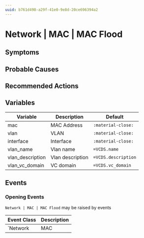 ```yaml
---
uuid: b761d498-a29f-41e0-9e8d-20ce696394a2
---
```

# Network | MAC | MAC Flood

## Symptoms

## Probable Causes

## Recommended Actions

## Variables

Variable | Description | Default
--- | --- | ---
mac | MAC Address | `:material-close:`
vlan | VLAN | `:material-close:`
interface | Interface | `:material-close:`
vlan_name | Vlan name | `=VCDS.name`
vlan_description | Vlan description | `=VCDS.description`
vlan_vc_domain | VC domain | `=VCDS.vc_domain`

## Events

### Opening Events
`Network | MAC | MAC Flood` may be raised by events

Event Class | Description
--- | ---
`Network | MAC | MAC Flood` | dispose
